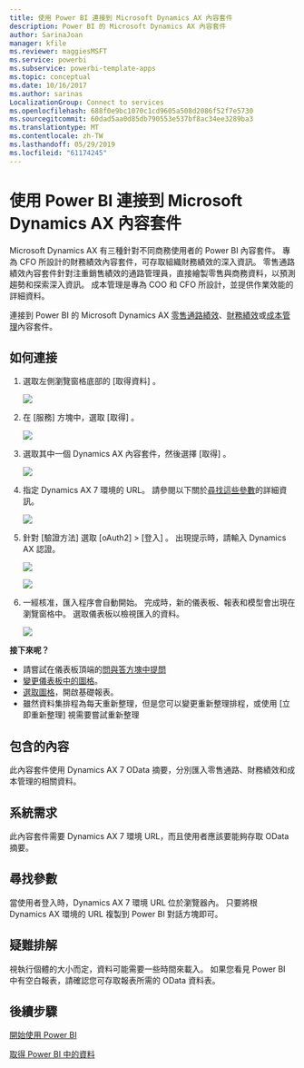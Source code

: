 ```yaml
---
title: 使用 Power BI 連接到 Microsoft Dynamics AX 內容套件
description: Power BI 的 Microsoft Dynamics AX 內容套件
author: SarinaJoan
manager: kfile
ms.reviewer: maggiesMSFT
ms.service: powerbi
ms.subservice: powerbi-template-apps
ms.topic: conceptual
ms.date: 10/16/2017
ms.author: sarinas
LocalizationGroup: Connect to services
ms.openlocfilehash: 688f0e9bc1070c1cd9605a508d2086f52f7e5730
ms.sourcegitcommit: 60dad5aa0d85db790553e537bf8ac34ee3289ba3
ms.translationtype: MT
ms.contentlocale: zh-TW
ms.lasthandoff: 05/29/2019
ms.locfileid: "61174245"
---
```

# <a name="connect-to-microsoft-dynamics-ax-content-pack-with-power-bi"></a>使用 Power BI 連接到 Microsoft Dynamics AX 內容套件
Microsoft Dynamics AX 有三種針對不同商務使用者的 Power BI 內容套件。 專為 CFO 所設計的財務績效內容套件，可存取組織財務績效的深入資訊。 零售通路績效內容套件針對注重銷售績效的通路管理員，直接繪製零售與商務資料，以預測趨勢和探索深入資訊。 成本管理是專為 COO 和 CFO 所設計，並提供作業效能的詳細資料。

連接到 Power BI 的 Microsoft Dynamics AX [零售通路績效](https://app.powerbi.com/getdata/services/dynamics-ax-retail-channel-performance)、[財務績效](https://app.powerbi.com/getdata/services/dynamics-ax-financial-performance)或[成本管理](https://app.powerbi.com/getdata/services/dynamics-ax-cost-management)內容套件。

## <a name="how-to-connect"></a>如何連接
1. 選取左側瀏覽窗格底部的 [取得資料]  。
   
   ![](media/service-connect-to-microsoft-dynamics-ax/getdata.png)
2. 在 [服務]  方塊中，選取 [取得]  。
   
   ![](media/service-connect-to-microsoft-dynamics-ax/services.png)
3. 選取其中一個 Dynamics AX 內容套件，然後選擇 [取得]  。
   
   ![](media/service-connect-to-microsoft-dynamics-ax/mdax.png)
4. 指定 Dynamics AX 7 環境的 URL。 請參閱以下關於[尋找這些參數](#FindingParams)的詳細資訊。
   
   ![](media/service-connect-to-microsoft-dynamics-ax/params.png)
5. 針對 [驗證方法]  選取 [oAuth2]  \> [登入]  。 出現提示時，請輸入 Dynamics AX 認證。
   
    ![](media/service-connect-to-microsoft-dynamics-ax/creds.png)
   
    ![](media/service-connect-to-microsoft-dynamics-ax/creds2.png)
6. 一經核准，匯入程序會自動開始。 完成時，新的儀表板、報表和模型會出現在瀏覽窗格中。 選取儀表板以檢視匯入的資料。
   
     ![](media/service-connect-to-microsoft-dynamics-ax/dashboard.png)

**接下來呢？**

* 請嘗試在儀表板頂端的[問與答方塊中提問](consumer/end-user-q-and-a.md)
* [變更儀表板中的圖格](service-dashboard-edit-tile.md)。
* [選取圖格](consumer/end-user-tiles.md)，開啟基礎報表。
* 雖然資料集排程為每天重新整理，但是您可以變更重新整理排程，或使用 [立即重新整理]  視需要嘗試重新整理

## <a name="whats-included"></a>包含的內容
此內容套件使用 Dynamics AX 7 OData 摘要，分別匯入零售通路、財務績效和成本管理的相關資料。

## <a name="system-requirements"></a>系統需求
此內容套件需要 Dynamics AX 7 環境 URL，而且使用者應該要能夠存取 OData 摘要。

## <a name="finding-parameters"></a>尋找參數
<a name="FindingParams"></a>

當使用者登入時，Dynamics AX 7 環境 URL 位於瀏覽器內。 只要將根 Dynamics AX 環境的 URL 複製到 Power BI 對話方塊即可。

## <a name="troubleshooting"></a>疑難排解
視執行個體的大小而定，資料可能需要一些時間來載入。 如果您看見 Power BI 中有空白報表，請確認您可存取報表所需的 OData 資料表。

## <a name="next-steps"></a>後續步驟
[開始使用 Power BI](service-get-started.md)

[取得 Power BI 中的資料](service-get-data.md)

